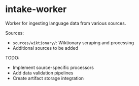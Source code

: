 # intake-worker

Worker for ingesting language data from various sources.

Sources:
- `sources/wiktionary/`: Wiktionary scraping and processing
- Additional sources to be added

TODO:
- Implement source-specific processors
- Add data validation pipelines
- Create artifact storage integration
